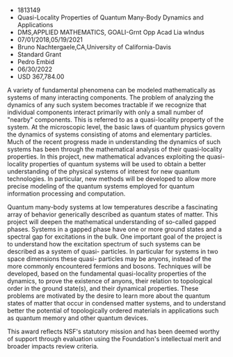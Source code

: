 
* 1813149
* Quasi-Locality Properties of Quantum Many-Body Dynamics and Applications
* DMS,APPLIED MATHEMATICS, GOALI-Grnt Opp Acad Lia wIndus
* 07/01/2018,05/19/2021
* Bruno Nachtergaele,CA,University of California-Davis
* Standard Grant
* Pedro Embid
* 06/30/2022
* USD 367,784.00

A variety of fundamental phenomena can be modeled mathematically as systems of
many interacting components. The problem of analyzing the dynamics of any such
system becomes tractable if we recognize that individual components interact
primarily with only a small number of "nearby" components. This is referred to
as a quasi-locality property of the system. At the microscopic level, the basic
laws of quantum physics govern the dynamics of systems consisting of atoms and
elementary particles. Much of the recent progress made in understanding the
dynamics of such systems has been through the mathematical analysis of their
quasi-locality properties. In this project, new mathematical advances exploiting
the quasi-locality properties of quantum systems will be used to obtain a better
understanding of the physical systems of interest for new quantum technologies.
In particular, new methods will be developed to allow more precise modeling of
the quantum systems employed for quantum information processing and computation.

Quantum many-body systems at low temperatures describe a fascinating array of
behavior generically described as quantum states of matter. This project will
deepen the mathematical understanding of so-called gapped phases. Systems in a
gapped phase have one or more ground states and a spectral gap for excitations
in the bulk. One important goal of the project is to understand how the
excitation spectrum of such systems can be described as a system of quasi-
particles. In particular for systems in two space dimensions these quasi-
particles may be anyons, instead of the more commonly encountered fermions and
bosons. Techniques will be developed, based on the fundamental quasi-locality
properties of the dynamics, to prove the existence of anyons, their relation to
topological order in the ground state(s), and their dynamical properties. These
problems are motivated by the desire to learn more about the quantum states of
matter that occur in condensed matter systems, and to understand better the
potential of topologically ordered materials in applications such as quantum
memory and other quantum devices.

This award reflects NSF's statutory mission and has been deemed worthy of
support through evaluation using the Foundation's intellectual merit and broader
impacts review criteria.
